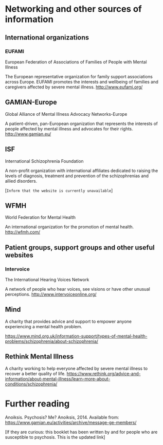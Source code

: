 # Networking and other sources of information

## International organizations

### EUFAMI

European Federation of Associations of Families of People with Mental Illness

The European representative organization for family support
associations across Europe. EUFAMI promotes the interests and
wellbeing of families and caregivers affected by severe mental
illness. http://www.eufami.org/

## GAMIAN-Europe

Global Alliance of Mental Illness Advocacy Networks-Europe

A patient-driven, pan-European organization that represents the
interests of people affected by mental illness and advocates for their
rights. http://www.gamian.eu/

## ISF

International Schizophrenia Foundation

A non-profit organization with international affiliates dedicated to
raising the levels of diagnosis, treatment and prevention of the
schizophrenias and allied disorders.

[`Inform that the website is currently unavailable`]

## WFMH

World Federation for Mental Health

An international organization for the promotion of mental health.
http://wfmh.com/

## Patient groups, support groups and other useful websites

### Intervoice

The International Hearing Voices Network

A network of people who hear voices, see visions or have other unusual
perceptions. http://www.intervoiceonline.org/

## Mind

A charity that provides advice and support to empower anyone
experiencing a mental health problem.

https://www.mind.org.uk/information-support/types-of-mental-health-problems/schizophrenia/about-schizophrenia/

## Rethink Mental Illness

A charity working to help everyone affected by severe mental illness
to recover a better quality of life.
https://www.rethink.org/advice-and-information/about-mental-illness/learn-more-about-conditions/schizophrenia/

# Further reading
Anoiksis. Psychosis? Me? Anoiksis, 2014. Available from:
https://www.gamian.eu/activities/archive/message-ge-members/

[If they are curious: this booklet has been written by and for people
who are susceptible to psychosis. This is the updated link]